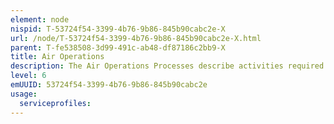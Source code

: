 ```yaml
---
element: node
nispid: T-53724f54-3399-4b76-9b86-845b90cabc2e-X
url: /node/T-53724f54-3399-4b76-9b86-845b90cabc2e-X.html
parent: T-fe538508-3d99-491c-ab48-df87186c2bb9-X
title: Air Operations
description: The Air Operations Processes describe activities required for planning, preparing, command and control operations and exercise in and through airspace.
level: 6
emUUID: 53724f54-3399-4b76-9b86-845b90cabc2e
usage:
  serviceprofiles:
---
```

